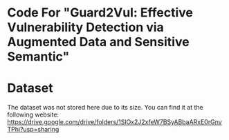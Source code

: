 # Code For "Guard2Vul: Effective Vulnerability Detection via Augmented Data and Sensitive Semantic" 

# Dataset
The dataset was not stored here due to its size. You can find it at the following website: https://drive.google.com/drive/folders/1SlOx2J2xfeW7BSyABbaARxE0rGnvTPhi?usp=sharing
